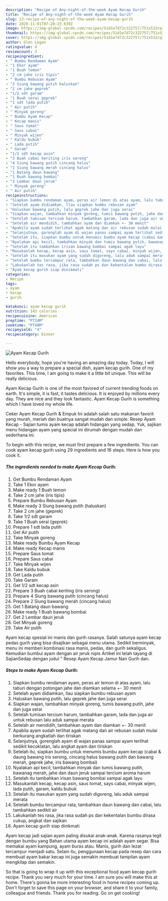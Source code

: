 ```yaml
---
description: "Recipe of Any-night-of-the-week Ayam Kecap Gurih"
title: "Recipe of Any-night-of-the-week Ayam Kecap Gurih"
slug: 13-recipe-of-any-night-of-the-week-ayam-kecap-gurih
date: 2020-11-01T07:28:23.639Z
image: https://img-global.cpcdn.com/recipes/51d1e7d72c322757/751x532cq70/ayam-kecap-gurih-foto-resep-utama.jpg
thumbnail: https://img-global.cpcdn.com/recipes/51d1e7d72c322757/751x532cq70/ayam-kecap-gurih-foto-resep-utama.jpg
cover: https://img-global.cpcdn.com/recipes/51d1e7d72c322757/751x532cq70/ayam-kecap-gurih-foto-resep-utama.jpg
author: Glen Logan
ratingvalue: 4
reviewcount: 3
recipeingredient:
- " Bumbu Rendaman Ayam"
- "1 Ekor ayam"
- "1 Buah lemon"
- "2 cm jahe iris tipis"
- " Bumbu Rebusan Ayam"
- "3 Siung bawang putih haluskan"
- "2 cm jahe geprek"
- "1/2 sdt garam"
- "1 Buah serai geprek"
- "1 sdt lada putih"
- " Air putih"
- " Minyak goreng"
- " Bumbu Ayam Kecap"
- " Kecap manis"
- " Saus tomat"
- " Saus cabai"
- " Minyak wijen"
- " Kaldu bubuk"
- " Lada putih"
- " Garam"
- "1/2 sdt kecap asin"
- "3 Buah cabai keriting iris serong"
- "4 Siung bawang putih cincang halus"
- "2 Siung bawang merah cincang halus"
- "1 Batang daun bawang"
- "1 Buah bawang bombai"
- "2 Lembar daun jeruk"
- " Minyak goreng"
- " Air putih"
recipeinstructions:
- "Siapkan bumbu rendaman ayam, peras air lemon di atas ayam, lalu taburi dengan potongan jahe dan diamkan selama +- 30 menit"
- "Setelah ayam didiamkan, llau siapkan bumbu rebusan ayam"
- "Haluskan bawang putih, lalu geprek jahe dan juga serai"
- "Siapkan wajan, tambahkan minyak goreng, tumis bawang putih, jahe dan juga serai"
- "Setelah tumisan tercium harum, tambahkan garam, lada dan juga air untuk rebusan lalu aduk sampai merata"
- "Setelah air mendidih, tambahkan ayam dan diamkan +- 30 menit"
- "Apabila ayam sudah terlihat agak matang dan air rebusan sudah mulai berkurang angkatlah dan tiriskan"
- "Selanjutnya, gorenglah ayam di wajan panas sampai ayam terlihat sedikit kecoklatan, lalu angkat ayam dan tiriskan"
- "Setelah itu, siapkan bumbu untuk menumis bumbu ayam kecap (cabai &amp; daung bawang iris serong, cincang halus bawang putih dan bawang merah, geprek jahe, iris bawang bombai)"
- "Nyalakan api kecil, tambahkan minyak dan tumis bawang putih, bawanag merah, jahe dan daun jeruk sampai tercium aroma harum"
- "Setelah itu tambahkan irisan bawang bombai sampai agak layu"
- "Masukanlah kecap, kecap asin, saus tomat, says cabai, minyak wijen, lada putih, garam, kaldu bubuk"
- "Setelah itu masukan ayam yang sudah digoreng, lalu aduk sampai merata"
- "Setelah bumbu tercampur rata, tambahkan daun bawang dan cabai, lalu tambahkan sedikit air"
- "Lakukanlah tes rasa, jika rasa sudah ps dan kekentalan bumbu dirasa cukup, angkat dan sajikan"
- "Ayam kecap gurih siap dinikmati"
categories:
- Recipe
tags:
- ayam
- kecap
- gurih

katakunci: ayam kecap gurih 
nutrition: 143 calories
recipecuisine: American
preptime: "PT24M"
cooktime: "PT48M"
recipeyield: "4"
recipecategory: Dinner

---
```



![Ayam Kecap Gurih](https://img-global.cpcdn.com/recipes/51d1e7d72c322757/751x532cq70/ayam-kecap-gurih-foto-resep-utama.jpg)

Hello everybody, hope you're having an amazing day today. Today, I will show you a way to prepare a special dish, ayam kecap gurih. One of my favorites. This time, I am going to make it a little bit unique. This will be really delicious.

Ayam Kecap Gurih is one of the most favored of current trending foods on earth. It's simple, it is fast, it tastes delicious. It is enjoyed by millions every day. They are nice and they look fantastic. Ayam Kecap Gurih is something which I have loved my whole life.

Ceker Ayam Kecap Gurih &amp; Empuk Ini adalah salah satu makanan favorit yang murah, meriah dan buatnya sangat mudah dan simple. Resep Ayam Kecap - Sajian tumis ayam kecap adalah hidangan yang sedap. Yuk, sajikan menu hidangan ayam yang special ini dirumah dengan mudah dan sederhana ini.


To begin with this recipe, we must first prepare a few ingredients. You can cook ayam kecap gurih using 29 ingredients and 16 steps. Here is how you cook it.

<!--inarticleads1-->

##### The ingredients needed to make Ayam Kecap Gurih:

1. Get  Bumbu Rendaman Ayam
1. Take 1 Ekor ayam
1. Make ready 1 Buah lemon
1. Take 2 cm jahe (iris tipis)
1. Prepare  Bumbu Rebusan Ayam
1. Make ready 3 Siung bawang putih (haluskan)
1. Take 2 cm jahe (geprek)
1. Take 1/2 sdt garam
1. Take 1 Buah serai (geprek)
1. Prepare 1 sdt lada putih
1. Get  Air putih
1. Take  Minyak goreng
1. Make ready  Bumbu Ayam Kecap
1. Make ready  Kecap manis
1. Prepare  Saus tomat
1. Prepare  Saus cabai
1. Take  Minyak wijen
1. Take  Kaldu bubuk
1. Get  Lada putih
1. Take  Garam
1. Get 1/2 sdt kecap asin
1. Prepare 3 Buah cabai keriting (iris serong)
1. Prepare 4 Siung bawang putih (cincang halus)
1. Prepare 2 Siung bawang merah (cincang halus)
1. Get 1 Batang daun bawang
1. Make ready 1 Buah bawang bombai
1. Get 2 Lembar daun jeruk
1. Get  Minyak goreng
1. Take  Air putih


Ayam kecap spesial ini manis dan gurih rasanya. Salah satunya ayam kecap pedas gurih yang bisa disajikan sebagai menu utama. Sedikit berminyak, menu ini memberi kombinasi rasa manis, pedas, dan gurih sekaligus. Kemudian bumbui ayam dengan air jeruk nipis Artikel ini telah tayang di SajianSedap dengan judul &#34; Resep Ayam Kecap Jamur Nan Gurih dan. 

<!--inarticleads2-->

##### Steps to make Ayam Kecap Gurih:

1. Siapkan bumbu rendaman ayam, peras air lemon di atas ayam, lalu taburi dengan potongan jahe dan diamkan selama +- 30 menit
1. Setelah ayam didiamkan, llau siapkan bumbu rebusan ayam
1. Haluskan bawang putih, lalu geprek jahe dan juga serai
1. Siapkan wajan, tambahkan minyak goreng, tumis bawang putih, jahe dan juga serai
1. Setelah tumisan tercium harum, tambahkan garam, lada dan juga air untuk rebusan lalu aduk sampai merata
1. Setelah air mendidih, tambahkan ayam dan diamkan +- 30 menit
1. Apabila ayam sudah terlihat agak matang dan air rebusan sudah mulai berkurang angkatlah dan tiriskan
1. Selanjutnya, gorenglah ayam di wajan panas sampai ayam terlihat sedikit kecoklatan, lalu angkat ayam dan tiriskan
1. Setelah itu, siapkan bumbu untuk menumis bumbu ayam kecap (cabai &amp; daung bawang iris serong, cincang halus bawang putih dan bawang merah, geprek jahe, iris bawang bombai)
1. Nyalakan api kecil, tambahkan minyak dan tumis bawang putih, bawanag merah, jahe dan daun jeruk sampai tercium aroma harum
1. Setelah itu tambahkan irisan bawang bombai sampai agak layu
1. Masukanlah kecap, kecap asin, saus tomat, says cabai, minyak wijen, lada putih, garam, kaldu bubuk
1. Setelah itu masukan ayam yang sudah digoreng, lalu aduk sampai merata
1. Setelah bumbu tercampur rata, tambahkan daun bawang dan cabai, lalu tambahkan sedikit air
1. Lakukanlah tes rasa, jika rasa sudah ps dan kekentalan bumbu dirasa cukup, angkat dan sajikan
1. Ayam kecap gurih siap dinikmati


Ayam kecap jadi sajian ayam paling disukai anak-anak. Karena rasanya legit dengan bumbu yang Bahan utama ayam kecap ini adalah ayam segar. Bisa memakai ayam kampung, ayam buras atau. Manis, gurih dan lezat tercampur menjadi satu. Selain itu, penggunaan kecap pada resep dan cara membuat ayam bakar kecap ini juga semakin membuat tampilan ayam mengkilap dan semakin. 

So that is going to wrap it up with this exceptional food ayam kecap gurih recipe. Thank you very much for your time. I am sure you will make this at home. There's gonna be more interesting food in home recipes coming up. Don't forget to save this page on your browser, and share it to your family, colleague and friends. Thank you for reading. Go on get cooking!
